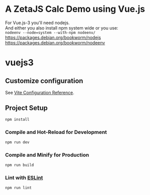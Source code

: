 # A ZetaJS Calc Demo using Vue.js

For Vue.js-3 you'll need nodejs.  
And either you also install npm system wide or you use:  
`nodeenv --node=system --with-npm nodeenv/`  
https://packages.debian.org/bookworm/nodejs  
https://packages.debian.org/bookworm/nodeenv

# vuejs3

## Customize configuration

See [Vite Configuration Reference](https://vitejs.dev/config/).

## Project Setup

```sh
npm install
```

### Compile and Hot-Reload for Development

```sh
npm run dev
```

### Compile and Minify for Production

```sh
npm run build
```

### Lint with [ESLint](https://eslint.org/)

```sh
npm run lint
```
